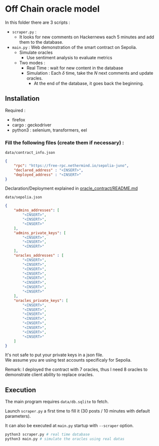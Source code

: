 # Off Chain oracle model

In this folder there are 3 scripts :
- ``scraper.py`` :
    - It looks for new comments on Hackernews each 5 minutes and add them to the database.
- ``main.py`` : Web demonstration of the smart contract on Sepolia.
    - Simulate oracles
        - Use sentiment analysis to evaluate metrics
    - Two modes :
        - Real Time : wait for new content in the database
        - Simulation : Each $\delta$ time, take the $N$ next comments and update oracles.
            - At the end of the database, it goes back the beginning.

## Installation

Required : 
- firefox
- cargo : geckodriver
- python3 : selenium, transformers, eel

### Fill the following files (create them if necessary) :

``data/contract_info.json``
```json
{
    "rpc": "https://free-rpc.nethermind.io/sepolia-juno",
    "declared_address" : "<INSERT>",
    "deployed_address" : "<INSERT>"
}
```

Declaration/Deployment explained in [oracle_contract/README.md](oracle_contract/README.md)

``data/sepolia.json``
```json
{
    "admins_addresses": [
        "<INSERT>",
        "<INSERT>",
        "<INSERT>"
    ],
    "admins_private_keys": [
        "<INSERT>",
        "<INSERT>",
        "<INSERT>"
    ],
    "oracles_addresses" : [
        "<INSERT>",
        "<INSERT>",
        "<INSERT>",
        "<INSERT>",
        "<INSERT>",
        "<INSERT>",
        "<INSERT>",
        "<INSERT>"
    ],
    "oracles_private_keys": [
        "<INSERT>",
        "<INSERT>",
        "<INSERT>",
        "<INSERT>",
        "<INSERT>",
        "<INSERT>",
        "<INSERT>",
        "<INSERT>"
    ]
}
```

It's not safe to put your private keys in a json file. \
We assume you are using test accounts specificaly for Sepolia.

Remark: I deployed the contract with 7 oracles, thus I need 8 oracles to demonstrate client ability to replace oracles.

## Execution

The main program requires ``data/db.sqlite`` to fetch.

Launch ``scraper.py`` a first time to fill it (30 posts / 10 minutes with default parameters). 

It can also be executed at ``main.py`` startup with ``--scraper`` option.

```bash
python3 scraper.py # real time database
python3 main.py # simulate the oracles using real datas
```